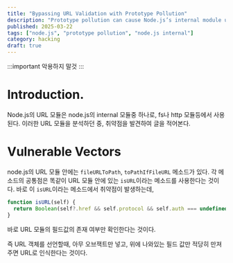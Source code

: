 ```yaml
---
title: "Bypassing URL Validation with Prototype Pollution"
description: "Prototype pollution can cause Node.js’s internal module url's isURL method to always return true for any object."
published: 2025-03-22
tags: ["node.js", "prototype pollution", "node.js internal"]
category: hacking
draft: true
---
```


:::important
악용하지 말것
:::

# Introduction.
Node.js의 URL 모듈은 node.js의 internal 모듈중 하나로, fs나 http 모듈등에서 사용된다.
이러한 URL 모듈을 분석하던 중, 취약점을 발견하여 글을 적어본다.

# Vulnerable Vectors
node.js의 URL 모듈 안에는 `fileURLToPath`, `toPathIfFileURL` 메소드가 있다. 각 메소드의 공통점은 똑같이 URL 모듈 안에 있는 `isURL`이라는 메소드를 사용한다는 것이다.
바로 이 `isURL`이라는 메소드에서 취약점이 발생하는데, 
```js
function isURL(self) {
  return Boolean(self?.href && self.protocol && self.auth === undefined && self.path === undefined);
}
```
바로 URL 모듈의 필드값의 존재 여부만 확인한다는 것이다.

즉 URL 객체를 선언할때, 아무 오브잭트만 넣고, 위에 나와있는 필드 값만 적당히 만져주면 URL로 인식한다는 것이다.
